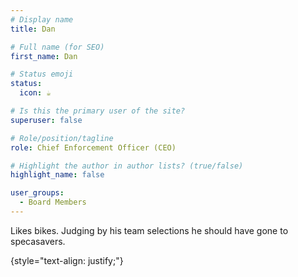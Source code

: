 ```yaml
---
# Display name
title: Dan

# Full name (for SEO)
first_name: Dan

# Status emoji
status:
  icon: ☕️

# Is this the primary user of the site?
superuser: false

# Role/position/tagline
role: Chief Enforcement Officer (CEO)

# Highlight the author in author lists? (true/false)
highlight_name: false

user_groups:
  - Board Members
---
```


Likes bikes. Judging by his team selections he should have gone to specasavers.  

{style="text-align: justify;"}

